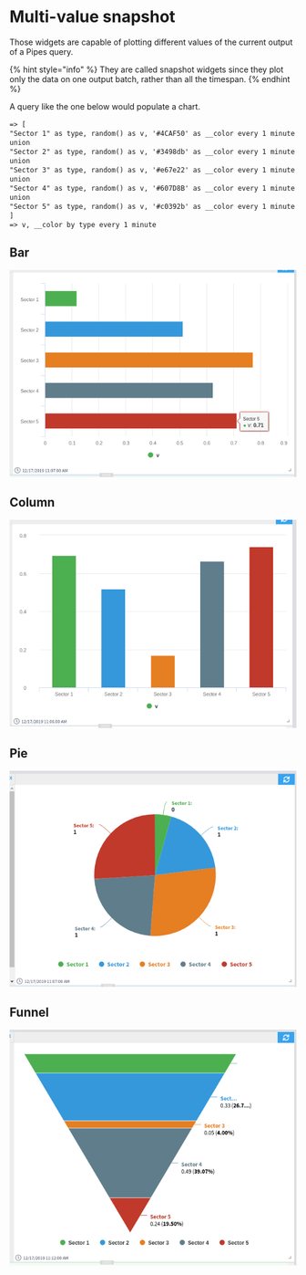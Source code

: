 # Multi-value snapshot

Those widgets are capable of plotting different values of the current output of a Pipes query.

{% hint style="info" %}
They are called snapshot widgets since they plot only the data on one output batch, rather than all the timespan.
{% endhint %}

A query like the one below would populate a chart.

```
=> [
"Sector 1" as type, random() as v, '#4CAF50' as __color every 1 minute
union
"Sector 2" as type, random() as v, '#3498db' as __color every 1 minute
union
"Sector 3" as type, random() as v, '#e67e22' as __color every 1 minute
union
"Sector 4" as type, random() as v, '#607D8B' as __color every 1 minute
union
"Sector 5" as type, random() as v, '#c0392b' as __color every 1 minute
]
=> v, __color by type every 1 minute
```

## Bar

![Example of a bar chart](<../../.gitbook/assets/image (54).png>)

## Column

![Example of a column chart](<../../.gitbook/assets/image (106).png>)

## Pie

![Example of a pie chart](<../../.gitbook/assets/image (84).png>)

## Funnel

![Example of a funnel chart](<../../.gitbook/assets/image (92).png>)
